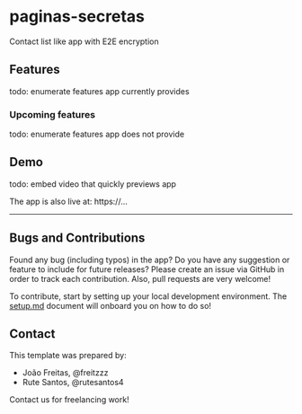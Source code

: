 # paginas-secretas

Contact list like app with E2E encryption

## Features

todo: enumerate features app currently provides

### Upcoming features

todo: enumerate features app does not provide

## Demo

todo: embed video that quickly previews app

The app is also live at: https://...

---

## Bugs and Contributions

Found any bug (including typos) in the app? Do you have any suggestion
or feature to include for future releases? Please create an issue via
GitHub in order to track each contribution. Also, pull requests are very
welcome!

To contribute, start by setting up your local development environment. The [setup.md](setup.md) document will onboard you on how to do so!

## Contact

This template was prepared by:

- João Freitas, @freitzzz
- Rute Santos, @rutesantos4

Contact us for freelancing work!
